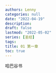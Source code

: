 ```yaml
---
authors: Lenny
categories: null
date: "2022-04-19"
description: 
draft: false
lastmod: "2022-05-02"
series: [圣经]
tags: 
title: 01 第一章
toc: true
---
```

哈巴谷书
<!--more-->

